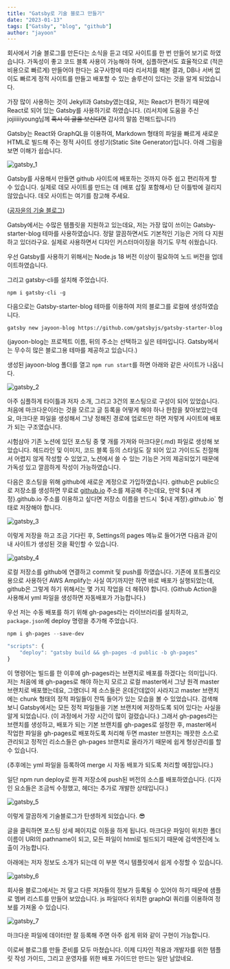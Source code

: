 ```yaml
---
title: "Gatsby로 기술 블로그 만들기"
date: "2023-01-13"
tags: ["Gatsby", "blog", "github"]
author: "jayoon"
---
```


회사에서 기술 블로그를 만든다는 소식을 듣고 데모 사이트를 한 번 만들어 보기로 하였습니다.
가독성이 좋고 코드 블록 사용이 가능해야 하며, 심플하면서도 효율적으로 (적은 비용으로 빠르게) 만들어야 한다는 요구사항에 따라 리서치를 해본 결과,
DB나 서버 없이도 빠르게 정적 사이트를 만들고 배포할 수 있는 솔루션이 있다는 것을 알게 되었습니다.

가장 많이 사용하는 것이 Jekyll과 Gatsby였는데요, 저는 React가 편하기 때문에 React로 되어 있는 Gatsby를 사용하기로 하였습니다. (리서치에 도움을 주신 jojiiiiiyoung님께 ~~혹시 이 글을 보신다면~~ 감사의 말씀 전해드립니다!)

Gatsby는 React와 GraphQL을 이용하여, Markdown 형태의 파일을 빠르게 새로운 HTML로 빌드해 주는 정적 사이트 생성기(Static Site Generator)입니다. 아래 그림을 보면 이해가 쉽습니다.

![gatsby_1](./gatsby_1.png)

Gatsby를 사용해서 만들면 github 사이트에 배포하는 것까지 아주 쉽고 편리하게 할 수 있습니다. 실제로 데모 사이트를 만드는 데 (배포 삽질 포함해서) 단 이틀밖에 걸리지 않았습니다. 데모 사이트는 여기를 참고해 주세요. 

([공자윤의 기술 블로그](https://jayoon-kong.github.io))

Gatsby에서는 수많은 템플릿을 지원하고 있는데요, 저는 가장 많이 쓰이는 Gatsby-starter-blog 테마를 사용하였습니다. 정말 깔끔하면서도 기본적인 기능은 거의 다 지원하고 있더라구요. 실제로 사용하면서 디자인 커스터마이징을 하기도 무척 쉬웠습니다.

우선 Gatsby를 사용하기 위해서는 Node.js 18 버전 이상이 필요하여 노드 버전을 업데이트하였습니다.

그리고 gatsby-cli를 설치해 주었습니다.

```shell
npm i gatsby-cli -g
```

다음으로는 Gatsby-starter-blog 테마를 이용하여 저의 블로그를 로컬에 생성하였습니다.

```shell
gatsby new jayoon-blog https://github.com/gatsbyjs/gatsby-starter-blog
```

(jayoon-blog는 프로젝트 이름, 뒤의 주소는 선택하고 싶은 테마입니다. Gatsby에서는 무수히 많은 블로그용 테마를 제공하고 있습니다.)

생성된 jayoon-blog 폴더를 열고 `npm run start`를 하면 아래와 같은 사이트가 나옵니다.

![gatsby_2](./gatsby_2.png)

아주 심플하게 타이틀과 저자 소개, 그리고 3건의 포스팅으로 구성이 되어 있었습니다. 처음에 마크다운이라는 것을 모르고 글 등록을 어떻게 해야 하나 한참을 찾아보았는데요, 마크다운 파일을 생성해서 그냥 정해진 경로에 업로드만 하면 저렇게 사이트에 배포가 되는 구조였습니다. 

시험삼아 기존 노션에 있던 포스팅 중 몇 개를 가져와 마크다운(.md) 파일로 생성해 보았습니다. 헤드라인 및 이미지, 코드 블록 등의 스타일도 잘 되어 있고 가이드도 친절해서 어렵지 않게 작성할 수 있었고, 노션에서 쓸 수 있는 기능은 거의 제공되었기 때문에 가독성 있고 깔끔하게 작성이 가능하였습니다.

다음은 호스팅을 위해 github에 새로운 계정으로 가입하였습니다. github은 public으로 저장소를 생성하면 무료로 [github.io](http://github.io) 주소를 제공해 주는데요, 만약 ${내 계정}.github.io 주소를 이용하고 싶다면 저장소 이름을 반드시 `${내 계정}.github.io` 형태로 저장해야 합니다.

![gatsby_3](./gatsby_3.png)

이렇게 저장을 하고 조금 기다린 후, Settings의 pages 메뉴로 들어가면 다음과 같이 내 사이트가 생성된 것을 확인할 수 있습니다.

![gatsby_4](./gatsby_4.png)

로컬 저장소를 github에 연결하고 commit 및 push를 하였습니다. 기존에 포트폴리오용으로 사용하던 AWS Amplify는 사실 여기까지만 하면 바로 배포가 실행되었는데, github은 그렇게 하기 위해서는 몇 가지 작업을 더 해줘야 합니다. (Github Action을 사용해서 yml 파일을 생성하면 자동배포가 가능합니다.)

우선 저는 수동 배포를 하기 위해 gh-pages라는 라이브러리를 설치하고,  `package.json`에 deploy 명령을 추가해 주었습니다.

```powershell
npm i gh-pages --save-dev
```

```javascript
"scripts": {
	"deploy": "gatsby build && gh-pages -d public -b gh-pages"
}
```

이 명령어는 빌드를 한 이후에 gh-pages라는 브랜치로 배포를 하겠다는 의미입니다. 저는 처음에 왜 gh-pages로 해야 하는지 모르고 로컬 master에서 그냥 원격 master 브랜치로 배포했는데요, 그랬더니 제 소스들은 온데간데없이 사라지고 master 브랜치에는 chunk 형태의 정적 파일들이 잔뜩 들어가 있는 모습을 볼 수 있었습니다. 검색해 보니 Gatsby에서는 모든 정적 파일들을 기본 브랜치에 저장하도록 되어 있다는 사실을 알게 되었습니다. (이 과정에서 가장 시간이 많이 걸렸습니다.) 그래서 gh-pages라는 브랜치를 생성하고, 배포가 되는 기본 브랜치를 gh-pages로 설정한 후, master에서 작업한 파일을 gh-pages로 배포하도록 처리해 두면 master 브랜치는 깨끗한 소스로 관리되고 정적인 리소스들은 gh-pages 브랜치로 올라가기 때문에 쉽게 형상관리를 할 수 있습니다.

(추후에는 yml 파일을 등록하여 merge 시 자동 배포가 되도록 처리할 예정입니다.)

일단 npm run deploy로 원격 저장소에 push된 버전의 소스를 배포하였습니다. (디자인 요소들은 조금씩 수정했고, 헤더는 추가로 개발한 상태입니다.)

![gatsby_5](./gatsby_5.png)

이렇게 깔끔하게 기술블로그가 탄생하게 되었습니다. 😎

글을 클릭하면 포스팅 상세 페이지로 이동을 하게 됩니다. 마크다운 파일이 위치한 폴더 이름이 URI의 pathname이 되고, 모든 파일이 html로 빌드되기 때문에 검색엔진에 노출이 가능합니다.

아래에는 저자 정보도 소개가 되는데 이 부분 역시 템플릿에서 쉽게 수정할 수 있습니다.

![gatsby_6](./gatsby_6.png)

회사용 블로그에서는 저 말고 다른 저자들의 정보가 등록될 수 있어야 하기 때문에 샘플로 멤버 리스트를 만들어 보았습니다. js 파일마다 위치한 graphQl 쿼리를 이용하여 정보를 가져올 수 있습니다.

![gatsby_7](./gatsby_7.png)

마크다운 파일에 데이터만 잘 등록해 주면 아주 쉽게 위와 같이 구현이 가능합니다.

이로써 블로그를 만들 준비를 모두 마쳤습니다. 이제 디자인 적용과 개발자를 위한 템플릿 작성 가이드, 그리고 운영자를 위한 배포 가이드만 만드는 일만 남았네요.
